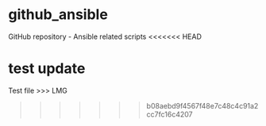 # github_ansible
GitHub repository - Ansible related scripts
<<<<<<< HEAD

test update
=======
Test file  >>> LMG
>>>>>>> b08aebd9f4567f48e7c48c4c91a2cc7fc16c4207
